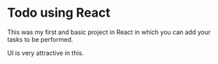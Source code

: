 # Todo using React 

This was my first and basic project in React in which you can add your tasks to be performed.   

UI is very attractive in this.


     































 


   
  





 




 





 



 




 














 



















































































